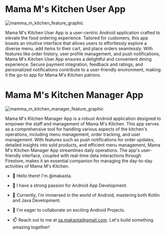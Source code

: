 
# Mama M's Kitchen User App

![mamma_m_kitchen_feature_graphic](https://github.com/makaota/makaota/assets/74915165/701cfcb8-e17b-4e5b-831e-2343d1bcb736)

Mama M's Kitchen User App is a user-centric Android application crafted to elevate the food ordering experience. Tailored for customers, this app boasts an intuitive
interface that allows users to effortlessly explore a diverse menu, add items to their cart, and place orders seamlessly. With features like order history, user profile
management, and push notifications, Mama M's Kitchen User App ensures a delightful and convenient dining experience. Secure payment integration, feedback and ratings, and
personalized notifications contribute to a user-friendly environment, making it the go-to app for Mama M's Kitchen patrons.


# Mama M's Kitchen Manager App

![mamma_m_kitchen_manager_feature_graphic](https://github.com/makaota/makaota/assets/74915165/4d1f6bbe-af9f-436d-8e11-a9c9d6f2691b)

Mama M's Kitchen Manager App is a robust Android application designed to empower the staff and management of Mama M's Kitchen. This app serves as a comprehensive tool for
handling various aspects of the kitchen's operations, including menu management, order tracking, and user management. With features such as push notifications for order
updates, detailed insights into sold products, and efficient menu management, Mama M's Kitchen Manager App streamlines daily operations. The app's user-friendly interface,
coupled with real-time data interactions through Firestore, makes it an essential companion for managing the day-to-day activities of Mama M's Kitchen.


- 👋 Hello there! I'm @makaota.

- 👀 I have a strong passion for Android App Development.

- 🌱 Currently, I'm immersed in the world of Android, mastering both Kotlin and Java Development.

- 💞️ I'm eager to collaborate on exciting Android Projects.

- 📫 Reach out to me at sa.makaota@gmail.com. Let's build something amazing together!

<!---
makaota/makaota is a ✨ special ✨ repository because its `README.md` (this file) appears on your GitHub profile.
You can click the Preview link to take a look at your changes.
--->
